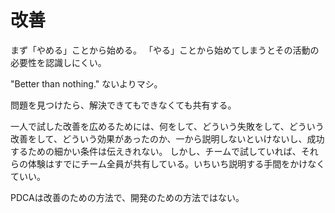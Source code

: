 # 改善

まず「やめる」ことから始める。
「やる」ことから始めてしまうとその活動の必要性を認識しにくい。

"Better than nothing."
ないよりマシ。

問題を見つけたら、解決できてもできなくても共有する。


一人で試した改善を広めるためには、何をして、どういう失敗をして、どういう改善をして、どういう効果があったのか、一から説明しないといけないし、成功するための細かい条件は伝えきれない。
しかし、チームで試していれば、それらの体験はすでにチーム全員が共有している。いちいち説明する手間をかけなくていい。

PDCAは改善のための方法で、開発のための方法ではない。
